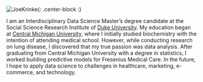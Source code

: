 ![JoeKrinke](https://raw.githubusercontent.com/joekrinke15/JoeKrinke15.github.io/master/img/CasualPhoto.png){: .center-block :}<!-- .element height="50%" width="50%" -->

I am an Interdisciplinary Data Science Master’s degree candidate at the Social Science Research Institute of [Duke University](https://datascience.duke.edu/). My education began at [Central Michigan University](https://www.cmich.edu/Pages/default.aspx), where I initially studied biochemistry with the intention of attending medical school. However, while conducting research on lung disease, I discovered that my true passion was data analysis. After graduating from Central Michigan University with a degree in statistics, I worked building predictive models for Fresenius Medical Care. In the future, I hope to apply data science to challenges in healthcare, marketing, e-commerce, and technology. 
